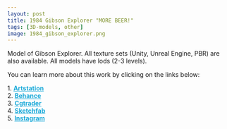 ```yaml
---
layout: post 
title: 1984 Gibson Explorer "MORE BEER!"
tags: [3D-models, other]
image: 1984_gibson_explorer.png
---
```

Model of Gibson Explorer.
All texture sets (Unity, Unreal Engine, PBR) are also available. 
All models have lods (2-3 levels).

<!--more-->

You can learn more about this work by clicking on the links below: <br/>

<div>
	1.
    <a href="https://www.artstation.com/artwork/N5G2Xq" target="_blank" style="font-weight: bold; color: #1CAAD9;">Artstation</a><br/>
	2.
	<a href="https://www.behance.net/gallery/72893611/1984-Gibson-Explorer-MORE-BEER" target="_blank" style="font-weight: bold; color: #1CAAD9;">Behance</a><br/>	
	3.
	<a href="https://www.cgtrader.com/3d-models/electronics/audio/gibson-explorer-1984" target="_blank" style="font-weight: bold; color: #1CAAD9;">Cgtrader</a><br/>
	4.
	<a href="https://sketchfab.com/3d-models/1984-gibson-explorer-more-beer-8e5de9cc65b5481eb2f8af2a15c4ed5c" target="_blank" style="font-weight: bold; color: #1CAAD9;">Sketchfab</a><br/>	
	5.
	<a href="https://www.instagram.com/p/CCarW8Ghm37/" target="_blank" style="font-weight: bold; color: #1CAAD9;">Instagram</a><br/>
</div>
